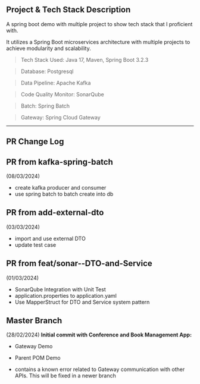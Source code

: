 ## Project & Tech Stack Description 

<p>A spring boot demo with multiple project to show tech stack that I proficient with. </p>
<p>It utilizes a Spring Boot microservices architecture with multiple projects to achieve modularity and scalability.</p>

>Tech Stack Used: Java 17, Maven, Spring Boot 3.2.3

>Database: Postgresql 

>Data Pipeline: Apache Kafka

>Code Quality Monitor: SonarQube

>Batch: Spring Batch

>Gateway: Spring Cloud Gateway
---
## PR Change Log

## PR from kafka-spring-batch
(08/03/2024)
- create kafka producer and consumer
- use spring batch to batch create into db

## PR from add-external-dto
(03/03/2024)
- import and use external DTO
- update test case

## PR from feat/sonar--DTO-and-Service
(01/03/2024)
- SonarQube Integration with Unit Test
- application.properties to application.yaml
- Use MapperStruct for DTO and Service system pattern

## Master Branch 
(28/02/2024)
**Initial commit with Conference and Book Management App:**

* Gateway Demo
* Parent POM Demo

* contains a known error related to Gateway communication with other APIs. This will be fixed in a newer branch
